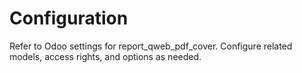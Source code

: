 # Configuration

Refer to Odoo settings for report_qweb_pdf_cover. Configure related models, access rights, and options as needed.
